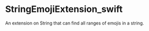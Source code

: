 # StringEmojiExtension_swift
An extension on String that can find all ranges of emojis in a string.
